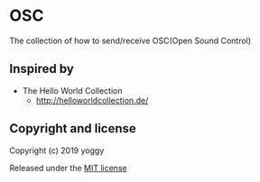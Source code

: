 # OSC
The collection of how to send/receive OSC(Open Sound Control)

## Inspired by
* The Hello World Collection
  * http://helloworldcollection.de/

## Copyright and license
Copyright (c) 2019 yoggy

Released under the [MIT license](LICENSE.txt)
